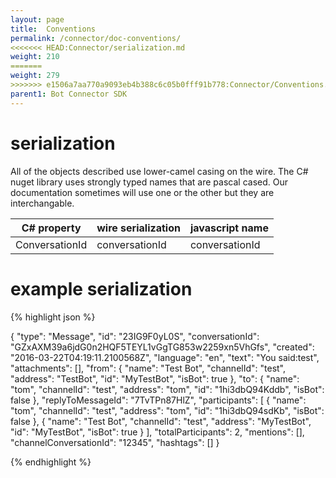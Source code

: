 ```yaml
---
layout: page
title:  Conventions
permalink: /connector/doc-conventions/
<<<<<<< HEAD:Connector/serialization.md
weight: 210
=======
weight: 279
>>>>>>> e1506a7aa770a9093eb4b388c6c05b0fff91b778:Connector/Conventions.md
parent1: Bot Connector SDK
---
```


# serialization
All of the objects described use lower-camel casing on the wire.  The C# nuget library uses
strongly typed names that are pascal cased. Our documentation sometimes will use one or the
other but they are interchangable.

| C# property | wire serialization | javascript name |
| ----| ---- | ---- |
| ConversationId | conversationId | conversationId|


# example serialization
{% highlight json %}

{
  "type": "Message",
  "id": "23IG9F0yL0S",
  "conversationId": "GZxAXM39a6jdG0n2HQF5TEYL1vGgTG853w2259xn5VhGfs",
  "created": "2016-03-22T04:19:11.2100568Z",
  "language": "en",
  "text": "You said:test",
  "attachments": [],
  "from": {
    "name": "Test Bot",
    "channelId": "test",
    "address": "TestBot",
    "id": "MyTestBot",
    "isBot": true
  },
  "to": {
    "name": "tom",
    "channelId": "test",
    "address": "tom",
    "id": "1hi3dbQ94Kddb",
    "isBot": false
  },
  "replyToMessageId": "7TvTPn87HlZ",
  "participants": [
    {
      "name": "tom",
      "channelId": "test",
      "address": "tom",
      "id": "1hi3dbQ94sdKb",
      "isBot": false
    },
    {
      "name": "Test Bot",
      "channelId": "test",
      "address": "MyTestBot",
      "id": "MyTestBot",
      "isBot": true
    }
  ],
  "totalParticipants": 2,
  "mentions": [],
  "channelConversationId": "12345",
  "hashtags": []
}

{% endhighlight %}
